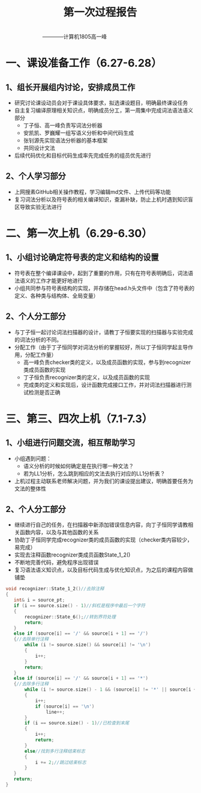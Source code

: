<div align='center' ><h1 style="text-align:center">第一次过程报告 </h1></div>
&emsp;&emsp;&emsp;&emsp;&emsp;&emsp;&emsp;&emsp;&emsp;&emsp;&emsp;&emsp;&emsp;&emsp;&emsp;&emsp;&emsp;&emsp;&emsp;&emsp;&emsp;&emsp;&emsp;&emsp;&emsp;&emsp;&emsp;&emsp;&emsp;&emsp;&emsp;&emsp;&emsp;&emsp;&emsp;&emsp;&emsp;&emsp;&emsp;&emsp;&emsp;&emsp;&emsp;————计算机1805高一峰


# 一、课设准备工作（6.27-6.28）
## 1、组长开展组内讨论，安排成员工作
 * 研究讨论课设动员会对于课设具体要求，拟选课设题目，明确最终课设任务
 * 自主复习编译原理相关知识点，明确成员分工，第一周集中完成词法语法语义部分
   - 丁子恒、高一峰负责写词法分析器
   - 安凯凯、罗巍耀一组写语义分析和中间代码生成
   - 张钊源先实现语法分析器的基本框架
   - 共同设计文法
 * 后续代码优化和目标代码生成率先完成任务的组员优先进行
 ## 2、个人学习部分
  * 上网搜素GitHub相关操作教程，学习编辑md文件、上传代码等功能
  * 复习词法分析以及符号表的相关编译知识，查漏补缺，防止上机时遇到知识盲区导致实验无法进行
# 二、第一次上机（6.29-6.30）
## 1、小组讨论确定符号表的定义和结构的设置
 * 符号表在整个编译课设中，起到了重要的作用，只有在符号表明确后，词法语法语义的工作才能更好地进行
 * 小组共同参与符号表结构的实现，并存储在head.h头文件中（包含了符号表的定义、各种类与结构体、全局变量）
 ## 2、个人分工部分
 * 与丁子恒一起讨论词法扫描器的设计，请教丁子恒要实现的扫描器与实验完成的词法分析的不同。
 * 分配工作（由于丁子恒同学对词法分析的掌握较好，所以丁子恒同学起主导作用，分配工作量）
   - 高一峰负责checker类的定义，以及成员函数的实现，参与到recognizer类成员函数的实现
   - 丁子恒负责recognizer类的定义，以及成员函数的实现
   - 完成类的定义和实现后，设计函数完成接口工作，并对词法扫描器进行测试检测是否正确
# 三、第三、四次上机（7.1-7.3）
## 1、小组进行问题交流，相互帮助学习
 * 小组遇到问题：
   - 语义分析的时候如何确定是在执行哪一种文法？
   - 若为LL1分析，怎么跳到相应的文法去执行对应的LL1分析表？
 * 上机过程主动联系老师解决问题，并为我们的课设提出建议，明确首要任务为文法的整体性
## 2、个人分工部分
 * 继续进行自己的任务，在扫描器中新添加错误信息内容，向丁子恒同学请教相关函数内容，以及与其他函数的关系
 * 协助丁子恒同学完成recognizer类的成员函数的实现（checker类内容较少，易完成）
 * 实现去注释函数recognizer类成员函数State_1_2()
 * 不断地完善代码，避免程序出现错误
 * 复习语法语义知识点，以及目标代码生成与优化知识点，为之后的课程内容做铺垫
 ```cpp
 void recognizer::State_1_2()//去除注释
{
	int& i = source_pt;
	if (i == source.size() - 1)//斜杠是程序中最后一个字符
	{
		recognizer::State_6();//转到界符处理
		return;
	}
	else if (source[i] == '/' && source[i + 1] == '/')
	{//去除单行注释
		while (i != source.size() && source[i] != '\n')
		{
			i++;
		}
		return;
	}
	else if (source[i] == '/' && source[i + 1] == '*')
	{//去除多行注释
		while (i != source.size() - 1 && (source[i] != '*' || source[i + 1] != '/'))
		{
			i++;
			if (source[i] == '\n')
				line++;
		}
		if (i == source.size() - 1)//已检查到末尾
		{
			i++;
			return;
		}
		else//找到多行注释结束标志
		{
			i += 2;//跳过结束标志
		}
	}
	return;
}
 ```
